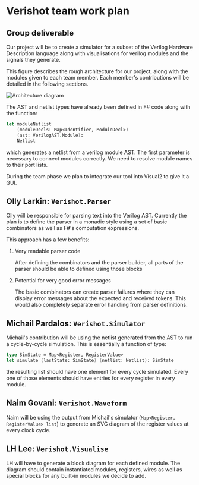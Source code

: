 Verishot team work plan
=======================

Group deliverable
-----------------

Our project will be to create a simulator for a subset of the Verilog Hardware
Description language along with visualisations for verilog modules and the
signals they generate.

This figure describes the rough architecture for our project, along with the
modules given to each team member. Each member's contributions will be detailed
in the following sections.

![Architecture diagram](diagram.jpg)

The AST and netlist types have already been defined in F# code along with the
function:
```fsharp
let moduleNetlist
    (moduleDecls: Map<Identifier, ModuleDecl>)
    (ast: VerilogAST.Module):
    Netlist
```
which generates a netlist from a verilog module AST. The first parameter is
necessary to connect modules correctly. We need to resolve module names to their
port lists.

During the team phase we plan to integrate our tool into Visual2 to give it a
GUI.

Olly Larkin: `Verishot.Parser`
------------------------------

Olly will be responsible for parsing text into the Verilog AST. Currently the
plan is to define the parser in a monadic style using a set of basic combinators
as well as F#'s computation expressions.

This approach has a few benefits:
1. Very readable parser code

   After defining the combinators and the parser builder, all parts of the
   parser should be able to defined using those blocks

2. Potential for very good error messages

   The basic combinators can create parser failures where they can display error
   messages about the expected and received tokens. This would also completely
   separate error handling from parser definitions.

Michail Pardalos: `Verishot.Simulator`
--------------------------------------

Michail's contribution will be using the netlist generated from the AST to run a
cycle-by-cycle simulation. This is essentially a function of type:
```fsharp
type SimState = Map<Register, RegisterValue>
let simulate (lastState: SimState) (netlist: Netlist): SimState
```
the resulting list should have one element for every cycle simulated. Every one
of those elements should have entries for every register in every module.

Naim Govani: `Verishot.Waveform`
--------------------------------

Naim will be using the output from Michail's simulator (`Map<Register,
RegisterValue> list`) to generate an SVG diagram of the register values at every
clock cycle.

LH Lee: `Verishot.Visualise`
----------------------------

LH will have to generate a block diagram for each defined module. The diagram
should contain instantiated modules, registers, wires as well as special blocks
for any built-in modules we decide to add.


